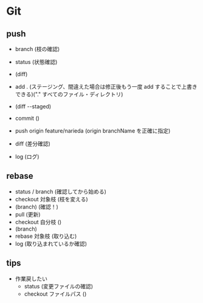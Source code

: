 # Git

## push
- branch (枝の確認)
- status (状態確認)
- (diff)
- add . (ステージング、間違えた場合は修正後もう一度 add することで上書きできる)("." すべてのファイル・ディレクトリ)
- (diff --staged)
- commit ()
- push origin feature/narieda (origin branchName を正確に指定)

- diff (差分確認)
- log (ログ)

## rebase
- status / branch (確認してから始める)
- checkout 対象枝 (枝を変える)
- (branch) (確認！)
- pull (更新)
- checkout 自分枝 ()
- (branch)
- rebase 対象枝 (取り込む)
- log (取り込まれているか確認)

## tips
- 作業戻したい
  - status (変更ファイルの確認)
  - checkout ファイルパス ()
